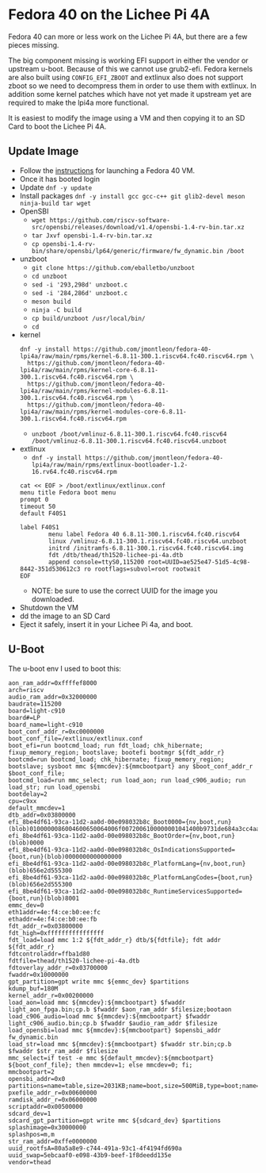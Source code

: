 # Fedora 40 on the Lichee Pi 4A

Fedora 40 can more or less work on the Lichee Pi 4A, but there are a few pieces missing.  
  
The big component missing is working EFI support in either the vendor or upstream u-boot. Because of this we cannot use grub2-efi. Fedora kernels are also built using `CONFIG_EFI_ZBOOT` and extlinux also does not support zboot so we need to decompress them in order to use them with extlinux. In addition some kernel patches which have not yet made it upstream yet are required to make the lpi4a more functional.  
  
It is easiest to modify the image using a VM and then copying it to an SD Card to boot the Lichee Pi 4A.

## Update Image

- Follow the [instructions](https://fedoraproject.org/wiki/Architectures/RISC-V/Installing) for launching a Fedora 40 VM.
- Once it has booted login
- Update `dnf -y update`
- Install packages `dnf -y install gcc gcc-c++ git glib2-devel meson ninja-build tar wget`
- OpenSBI
  - `wget https://github.com/riscv-software-src/opensbi/releases/download/v1.4/opensbi-1.4-rv-bin.tar.xz`
  - `tar Jxvf opensbi-1.4-rv-bin.tar.xz`
  - `cp opensbi-1.4-rv-bin/share/opensbi/lp64/generic/firmware/fw_dynamic.bin /boot`
- unzboot 
  - `git clone https://github.com/eballetbo/unzboot`
  - `cd unzboot`
  - `sed -i '293,298d' unzboot.c`
  - `sed -i '284,286d' unzboot.c`
  - `meson build`
  - `ninja -C build`
  - `cp build/unzboot /usr/local/bin/`
  - `cd`
- kernel
  ```
  dnf -y install https://github.com/jmontleon/fedora-40-lpi4a/raw/main/rpms/kernel-6.8.11-300.1.riscv64.fc40.riscv64.rpm \
    https://github.com/jmontleon/fedora-40-lpi4a/raw/main/rpms/kernel-core-6.8.11-300.1.riscv64.fc40.riscv64.rpm \
    https://github.com/jmontleon/fedora-40-lpi4a/raw/main/rpms/kernel-modules-6.8.11-300.1.riscv64.fc40.riscv64.rpm \
    https://github.com/jmontleon/fedora-40-lpi4a/raw/main/rpms/kernel-modules-core-6.8.11-300.1.riscv64.fc40.riscv64.rpm              
  ```
  - `unzboot /boot/vmlinuz-6.8.11-300.1.riscv64.fc40.riscv64 /boot/vmlinuz-6.8.11-300.1.riscv64.fc40.riscv64.unzboot`
- extlinux
  - `dnf -y install https://github.com/jmontleon/fedora-40-lpi4a/raw/main/rpms/extlinux-bootloader-1.2-16.rv64.fc40.riscv64.rpm`
  ```
  cat << EOF > /boot/extlinux/extlinux.conf
  menu title Fedora boot menu
  prompt 0
  timeout 50
  default F40S1

  label F40S1
          menu label Fedora 40 6.8.11-300.1.riscv64.fc40.riscv64
          linux /vmlinuz-6.8.11-300.1.riscv64.fc40.riscv64.unzboot
          initrd /initramfs-6.8.11-300.1.riscv64.fc40.riscv64.img
          fdt /dtb/thead/th1520-lichee-pi-4a.dtb
          append console=ttyS0,115200 root=UUID=ae525e47-51d5-4c98-8442-351d530612c3 ro rootflags=subvol=root rootwait
  EOF
  ```
  - NOTE: be sure to use the correct UUID for the image you downloaded.
- Shutdown the VM
- dd the image to an SD Card
- Eject it safely, insert it in your Lichee Pi 4a, and boot.

## U-Boot
The u-boot env I used to boot this:
```
aon_ram_addr=0xffffef8000
arch=riscv
audio_ram_addr=0x32000000
baudrate=115200
board=light-c910
board#=LP
board_name=light-c910
boot_conf_addr_r=0xc0000000
boot_conf_file=/extlinux/extlinux.conf
boot_efi=run bootcmd_load; run fdt_load; chk_hibernate; fixup_memory_region; bootslave; bootefi bootmgr ${fdt_addr_r}
bootcmd=run bootcmd_load; chk_hibernate; fixup_memory_region; bootslave; sysboot mmc ${mmcdev}:${mmcbootpart} any $boot_conf_addr_r $boot_conf_file;
bootcmd_load=run mmc_select; run load_aon; run load_c906_audio; run load_str; run load_opensbi
bootdelay=2
cpu=c9xx
default_mmcdev=1
dtb_addr=0x03800000
efi_8be4df61-93ca-11d2-aa0d-00e098032b8c_Boot0000={nv,boot,run}(blob)0100000086004600650064006f0072006100000001041400b9731de684a3cc4aaeab82e828f3628b031a050001031a05000104012a00010000
efi_8be4df61-93ca-11d2-aa0d-00e098032b8c_BootOrder={nv,boot,run}(blob)0000
efi_8be4df61-93ca-11d2-aa0d-00e098032b8c_OsIndicationsSupported={boot,run}(blob)0000000000000000
efi_8be4df61-93ca-11d2-aa0d-00e098032b8c_PlatformLang={nv,boot,run}(blob)656e2d555300
efi_8be4df61-93ca-11d2-aa0d-00e098032b8c_PlatformLangCodes={boot,run}(blob)656e2d555300
efi_8be4df61-93ca-11d2-aa0d-00e098032b8c_RuntimeServicesSupported={boot,run}(blob)8001
emmc_dev=0
eth1addr=4e:f4:ce:b0:ee:fc
ethaddr=4e:f4:ce:b0:ee:fb
fdt_addr_r=0x03800000
fdt_high=0xffffffffffffffff
fdt_load=load mmc 1:2 ${fdt_addr_r} dtb/${fdtfile}; fdt addr ${fdt_addr_r}
fdtcontroladdr=ffba1d80
fdtfile=thead/th1520-lichee-pi-4a.dtb
fdtoverlay_addr_r=0x03700000
fwaddr=0x10000000
gpt_partition=gpt write mmc ${emmc_dev} $partitions
kdump_buf=180M
kernel_addr_r=0x00200000
load_aon=load mmc ${mmcdev}:${mmcbootpart} $fwaddr light_aon_fpga.bin;cp.b $fwaddr $aon_ram_addr $filesize;bootaon
load_c906_audio=load mmc ${mmcdev}:${mmcbootpart} $fwaddr light_c906_audio.bin;cp.b $fwaddr $audio_ram_addr $filesize
load_opensbi=load mmc ${mmcdev}:${mmcbootpart} $opensbi_addr fw_dynamic.bin
load_str=load mmc ${mmcdev}:${mmcbootpart} $fwaddr str.bin;cp.b $fwaddr $str_ram_addr $filesize
mmc_select=if test -e mmc ${default_mmcdev}:${mmcbootpart} ${boot_conf_file}; then mmcdev=1; else mmcdev=0; fi;
mmcbootpart=2
opensbi_addr=0x0
partitions=name=table,size=2031KB;name=boot,size=500MiB,type=boot;name=swap,size=4096MiB,type=swap,uuid=${uuid_swap};name=root,size=-,type=linux,uuid=${uuid_rootfsA}
pxefile_addr_r=0x00600000
ramdisk_addr_r=0x06000000
scriptaddr=0x00500000
sdcard_dev=1
sdcard_gpt_partition=gpt write mmc ${sdcard_dev} $partitions
splashimage=0x30000000
splashpos=m,m
str_ram_addr=0xffe0000000
uuid_rootfsA=80a5a8e9-c744-491a-93c1-4f4194fd690a
uuid_swap=5ebcaaf0-e098-43b9-beef-1f8deedd135e
vendor=thead
```
